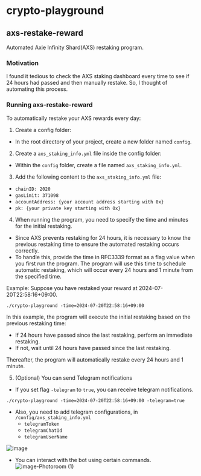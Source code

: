 # crypto-playground

## axs-restake-reward
Automated Axie Infinity Shard(AXS) restaking program.

### Motivation
I found it tedious to check the AXS staking dashboard every time to see if 24 hours had passed and then manually restake. 
So, I thought of automating this process.

### Running axs-restake-reward
To automatically restake your AXS rewards every day:

1. Create a config folder:
- In the root directory of your project, create a new folder named `config`.

2. Create a `axs_staking_info.yml` file inside the config folder:
- Within the `config` folder, create a file named `axs_staking_info.yml`.

3. Add the following content to the `axs_staking_info.yml` file:
- `chainID: 2020`
- `gasLimit: 371098`
- `accountAddress: {your account address starting with 0x}`
- `pk: {your private key starting with 0x}`

4. When running the program, you need to specify the time and minutes for the initial restaking. 
- Since AXS prevents restaking for 24 hours, it is necessary to know the previous restaking time to ensure the automated restaking occurs correctly.
- To handle this, provide the time in RFC3339 format as a flag value when you first run the program. The program will use this time to schedule automatic restaking, which will occur every 24 hours and 1 minute from the specified time.

Example: Suppose you have restaked your reward at 2024-07-20T22:58:16+09:00.

```
./crypto-playground -time=2024-07-20T22:58:16+09:00
```

In this example, the program will execute the initial restaking based on the previous restaking time:

- If 24 hours have passed since the last restaking, perform an immediate restaking.
- If not, wait until 24 hours have passed since the last restaking.

Thereafter, the program will automatically restake every 24 hours and 1 minute.

5. (Optional) You can send Telegram notifications
- If you set flag `-telegram` to `true`, you can receive telegram notifications.

```
./crypto-playground -time=2024-07-20T22:58:16+09:00 -telegram=true
```
- Also, you need to add telegram configurations, in `/config/axs_staking_info.yml`
    - `telegramToken`
    - `telegramChatId`
    - `telegramUserName`

![image](https://github.com/user-attachments/assets/0ff800d9-6843-425c-b799-6d5d6160bd70)

- You can interact with the bot using certain commands.
  ![image-Photoroom (1)](https://github.com/user-attachments/assets/cc632789-fe60-4210-92ea-f2863552d11f)
